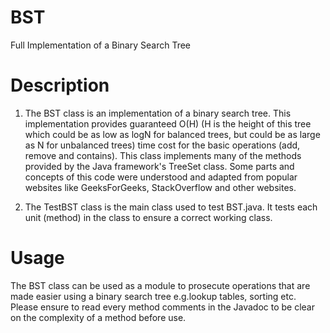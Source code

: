 # BST
Full Implementation of a Binary Search Tree 

# Description
1. The BST class is an implementation of a binary search tree. This implementation provides guaranteed O(H) (H is the height of this tree which could be as low as logN for balanced trees, but could be as large as N for unbalanced trees) time cost for the basic operations (add, remove and contains). This class implements many of the methods provided by the Java framework's TreeSet class. Some parts and concepts of this code were understood and adapted from popular websites like GeeksForGeeks, StackOverflow and other websites.

2. The TestBST class is the main class used to test BST.java. It tests each unit (method) in the class to ensure a correct working class.

# Usage
The BST class can be used as a module to prosecute operations that are made easier using a binary search tree e.g.lookup tables, sorting etc. Please ensure to read every method comments in the Javadoc to be clear on the complexity of a method before use.
